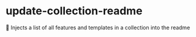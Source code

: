 # update-collection-readme
📘 Injects a list of all features and templates in a collection into the readme
